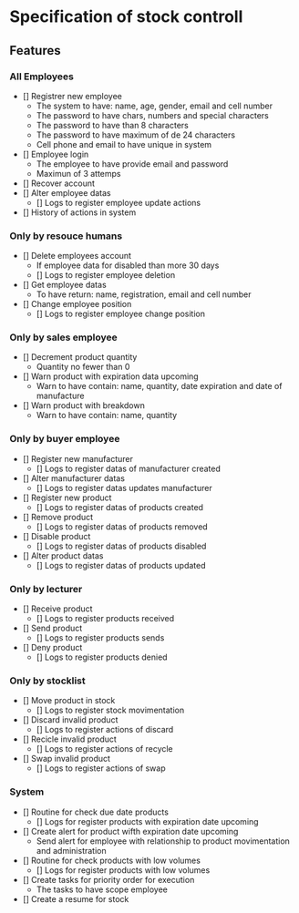 # Specification of stock controll

## Features

### All Employees 
- [] Registrer new employee
    - The system to have: name, age, gender, email and cell number
    - The password to have chars, numbers and special characters
    - The password to have than 8 characters
    - The password to have maximum of de 24 characters
    - Cell phone and email to have unique in system
- [] Employee login
    - The employee to have provide email and password
    - Maximun of 3 attemps
- [] Recover account
- [] Alter employee datas
    - [] Logs to register employee update actions
- [] History of actions in system

### Only by resouce humans
- [] Delete employees account
    - If employee data for disabled than more 30 days
    - [] Logs to register employee deletion
- [] Get employee datas
    - To have return: name, registration, email and cell number
- [] Change employee position
    - [] Logs to register employee change position

### Only by sales employee
- [] Decrement product quantity
    - Quantity no fewer than 0
- [] Warn product with expiration data upcoming
    - Warn to have contain: name, quantity, date expiration and date of manufacture
- [] Warn product with breakdown
    - Warn to have contain: name, quantity

### Only by buyer employee
- [] Register new manufacturer
    - [] Logs to register datas of manufacturer created
- [] Alter manufacturer datas
    - [] Logs to register datas updates manufacturer 
- [] Register new product
    - [] Logs to register datas of products created 
- [] Remove product
    - [] Logs to register datas of products removed
- [] Disable product
    - [] Logs to register datas of products disabled
- [] Alter product datas
    - [] Logs to register datas of products updated

### Only by lecturer
- [] Receive product 
    - [] Logs to register products received
- [] Send product
    - [] Logs to register products sends
- [] Deny product
    - [] Logs to register products denied

### Only by stocklist
- [] Move product in stock
    - [] Logs to register stock movimentation
- [] Discard invalid product
    - [] Logs to register actions of discard
- [] Recicle invalid product
    - [] Logs to register actions of recycle
- [] Swap invalid product
    - [] Logs to register actions of swap

### System
- [] Routine for check due date products
    - [] Logs for register products with expiration date upcoming
- [] Create alert for product wifth expiration date upcoming
    - Send alert for employee with relationship to product movimentation and administration
- [] Routine for check products with low volumes
    - [] Logs for register products with low volumes
- [] Create tasks for priority order for execution
    - The tasks to have scope employee
- [] Create a resume for stock
